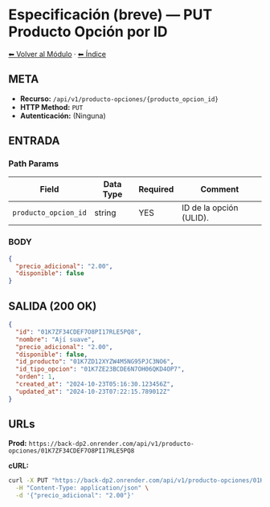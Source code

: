 # Especificación (breve) — PUT Producto Opción por ID

[⬅ Volver al Módulo](../README.md) · [⬅ Índice](../../../README.md)

## META

- **Recurso:** `/api/v1/producto-opciones/{producto_opcion_id}`
- **HTTP Method:** `PUT`
- **Autenticación:** (Ninguna)

## ENTRADA

### Path Params

| Field | Data Type | Required | Comment |
|-------|-----------|----------|---------|
| `producto_opcion_id` | string | YES | ID de la opción (ULID). |

### BODY

```json
{
  "precio_adicional": "2.00",
  "disponible": false
}
```

## SALIDA (200 OK)

```json
{
  "id": "01K7ZF34CDEF7O8PI17RLE5PQ8",
  "nombre": "Ají suave",
  "precio_adicional": "2.00",
  "disponible": false,
  "id_producto": "01K7ZD12XYZW4M5NG95PJC3NO6",
  "id_tipo_opcion": "01K7ZE23BCDE6N7OH06QKD4OP7",
  "orden": 1,
  "created_at": "2024-10-23T05:16:30.123456Z",
  "updated_at": "2024-10-23T07:22:15.789012Z"
}
```

## URLs

**Prod:** `https://back-dp2.onrender.com/api/v1/producto-opciones/01K7ZF34CDEF7O8PI17RLE5PQ8`

**cURL:**
```bash
curl -X PUT "https://back-dp2.onrender.com/api/v1/producto-opciones/01K7ZF34CDEF7O8PI17RLE5PQ8" \
  -H "Content-Type: application/json" \
  -d '{"precio_adicional": "2.00"}'
```
